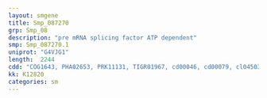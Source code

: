 ```yaml
---
layout: smgene
title: Smp_087270
grp: Smp_08
description: "pre mRNA splicing factor ATP dependent"
smp: Smp_087270.1
uniprot: "G4VJG1"
length:  2244
cdd: "COG1643, PHA02653, PRK11131, TIGR01967, cd00046, cd00079, cl04503, cl06657, cl21455, pfam00270, pfam00271, pfam04408, pfam07717, smart00487, smart00490, smart00847"
kk: K12820
categories: sm
---
```

